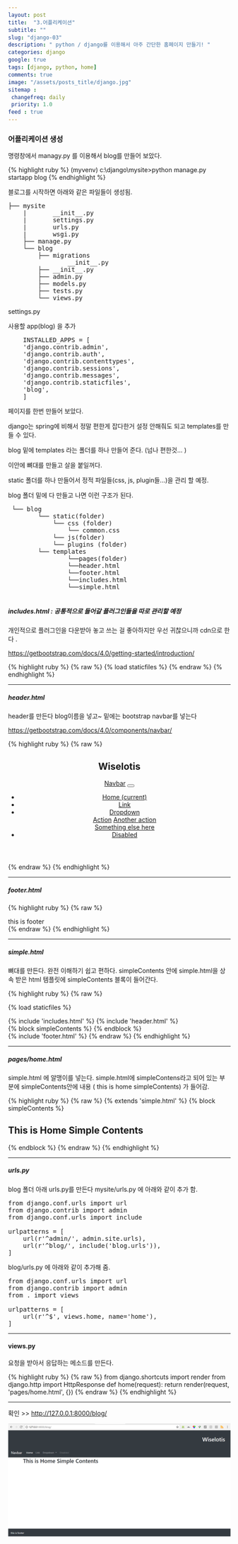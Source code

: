 ```yaml
---
layout: post
title:  "3.어플리케이션"
subtitle: ""
slug: "django-03" 
description: " python / django를 이용해서 아주 간단한 홈페이지 만들기! "
categories: django
google: true 
tags: [django, python, home]
comments: true 
image: "/assets/posts_title/django.jpg"
sitemap : 
 changefreq: daily
 priority: 1.0
feed : true 
---
```


### 어플리케이션 생성 

명령창에서 managy.py 를 이용해서 blog를 만들어 보았다. 

{% highlight ruby %}
 (myvenv) c:\django\mysite>python manage.py startapp blog
{% endhighlight %}
 
블로그를 시작하면 아래와 같은 파일들이 생성됨. 
<pre>
├── mysite
    |       __init__.py
    |       settings.py
    |       urls.py
    |       wsgi.py
    ├── manage.py
    └── blog
        ├── migrations
       			__init__.py
        ├── __init__.py
        ├── admin.py
        ├── models.py
        ├── tests.py
        └── views.py
</pre>

settings.py 

사용할 app(blog) 을 추가 

<pre>
	INSTALLED_APPS = [
    'django.contrib.admin',
    'django.contrib.auth',
    'django.contrib.contenttypes',
    'django.contrib.sessions',
    'django.contrib.messages',
    'django.contrib.staticfiles',
    'blog',
	]
</pre>

페이지를 한번 만들어 보았다. 

django는 spring에 비해서 정말 편한게 잡다한거 설정 안해줘도 되고 templates를 만들 수 있다. 

blog 밑에 templates 라는 폴더를 하나 만들어 준다.  (넘나 편한것... )

이안에 뼈대를 만들고 살을 붙일꺼다. 

static 폴더를 하나 만들어서 정적 파일들(css, js, plugin들...)을 관리 할 예정.

blog 폴더 밑에 다 만들고 나면 이런 구조가 된다. 

<pre>
 └── blog
 		└── static(folder)
 			└── css (folder)
 				└── common.css 
 			└── js(folder)
 			└── plugins (folder)
        └── templates 
				└──pages(folder)
				└──header.html 
				└──footer.html 
				└──includes.html 
				└──simple.html  

</pre>
 

##### includes.html : 공통적으로 들어갈 플러그인들을 따로 관리할 예정 

개인적으로 플러그인을 다운받아 놓고 쓰는 걸 좋아하지만 우선 귀찮으니까 cdn으로 한다 . 

https://getbootstrap.com/docs/4.0/getting-started/introduction/

{% highlight ruby %}
{% raw %}
{% load staticfiles %}
	<link rel="stylesheet" href="https://maxcdn.bootstrapcdn.com/bootstrap/4.0.0/css/bootstrap.min.css" integrity="sha384-Gn5384xqQ1aoWXA+058RXPxPg6fy4IWvTNh0E263XmFcJlSAwiGgFAW/dAiS6JXm" crossorigin="anonymous">
	<script src="https://code.jquery.com/jquery-3.2.1.slim.min.js" integrity="sha384-KJ3o2DKtIkvYIK3UENzmM7KCkRr/rE9/Qpg6aAZGJwFDMVNA/GpGFF93hXpG5KkN" crossorigin="anonymous"></script>
	<script src="https://cdnjs.cloudflare.com/ajax/libs/popper.js/1.12.9/umd/popper.min.js" integrity="sha384-ApNbgh9B+Y1QKtv3Rn7W3mgPxhU9K/ScQsAP7hUibX39j7fakFPskvXusvfa0b4Q" crossorigin="anonymous"></script>
	<script src="https://maxcdn.bootstrapcdn.com/bootstrap/4.0.0/js/bootstrap.min.js" integrity="sha384-JZR6Spejh4U02d8jOt6vLEHfe/JQGiRRSQQxSfFWpi1MquVdAyjUar5+76PVCmYl" crossorigin="anonymous"></script>
	<link rel="stylesheet" href="{% static 'css/common.css' %}">
{% endraw %}
{% endhighlight %}

------------------------------------------

##### header.html 
header를 만든다 
blog이름을 넣고~ 밑에는 bootstrap navbar를 넣는다 

https://getbootstrap.com/docs/4.0/components/navbar/

{% highlight ruby %}
{% raw %}
	<header>
<div>
	<h2 class="blogName">Wiselotis</h2>	
</div>
<nav class="navbar navbar-expand-md navbar-dark bg-dark">
  <a class="navbar-brand" href="#">Navbar</a>
  <button class="navbar-toggler" type="button" data-toggle="collapse" data-target="#navbarSupportedContent" aria-controls="navbarSupportedContent" aria-expanded="false" aria-label="Toggle navigation">
    <span class="navbar-toggler-icon"></span>
  </button>
  <div class="collapse navbar-collapse" id="navbarSupportedContent">
    <ul class="navbar-nav mr-auto">
      <li class="nav-item active">
        <a class="nav-link" href="#">Home <span class="sr-only">(current)</span></a>
      </li>
      <li class="nav-item">
        <a class="nav-link" href="#">Link</a>
      </li>
      <li class="nav-item dropdown">
        <a class="nav-link dropdown-toggle" href="#" id="navbarDropdown" role="button" data-toggle="dropdown" aria-haspopup="true" aria-expanded="false">
          Dropdown
        </a>
        <div class="dropdown-menu" aria-labelledby="navbarDropdown">
          <a class="dropdown-item" href="#">Action</a>
          <a class="dropdown-item" href="#">Another action</a>
          <div class="dropdown-divider"></div>
          <a class="dropdown-item" href="#">Something else here</a>
        </div>
      </li>
      <li class="nav-item">
        <a class="nav-link disabled" href="#">Disabled</a>
      </li>
    </ul>
    <!-- <form class="form-inline my-2 my-lg-0">
      <input class="form-control mr-sm-2" type="search" placeholder="Search" aria-label="Search">
      <button class="btn btn-outline-success my-2 my-sm-0" type="submit">Search</button>
    </form> -->
  </div>
</nav>
</header>
{% endraw %}
{% endhighlight %}

-----------------------------------------

##### footer.html 
{% highlight ruby %}
{% raw %}
	<footer> this is footer </footer>
{% endraw %}
{% endhighlight %}

---------------------------------------
##### simple.html 

뼈대를 만든다. 완전 이해하기 쉽고 편하다.  simpleContents 안에 simple.html을 상속 받은 html 템플릿에 simpleContents 블록이 들어간다. 

{% highlight ruby %}
{% raw %}

{% load staticfiles %}
<html>
<head>
    <meta charset="utf-8">
    <meta http-equiv="X-UA-Compatible" content="IE=edge,chrome=1">
     <meta name="viewport" content="user-scalable=no, initial-scale=1.0, maximum-scale=1.0, minimum-scale=1.0, width=device-width" />
    {% include 'includes.html' %}
<title>FreshTuna</title>
</head>
<body>
    {% include 'header.html' %}
    <div class="simpleContent">
    {% block simpleContents %}
    {% endblock %}
    </div>
     {% include 'footer.html' %}

</body>
</html>
{% endraw %}
{% endhighlight %}

-------------------------------
##### pages/home.html 

simple.html 에 알맹이를 넣는다. 
simple.html에 simpleContens라고 되어 있는 부분에 simpleContents안에 내용 ( this is home simpleContents) 가 들어감.  

{% highlight ruby %}
{% raw %}
	{% extends 'simple.html' %}
	{% block simpleContents %} 
	<h2>This is Home Simple Contents </h2> 
	{% endblock %}
{% endraw %}
{% endhighlight %}

-------------------------------
##### urls.py 

blog 폴더 아래 urls.py를 만든다 
mysite/urls.py 에 아래와 같이 추가 함. 

<pre>
from django.conf.urls import url
from django.contrib import admin
from django.conf.urls import include 

urlpatterns = [
    url(r'^admin/', admin.site.urls),
    url(r'^blog/', include('blog.urls')),
]
</pre>

blog/urls.py 에 아래와 같이 추가해 줌. 

<pre>
from django.conf.urls import url
from django.contrib import admin
from . import views 

urlpatterns = [
    url(r'^$', views.home, name='home'),
]
</pre>
-----------------------------------
#### views.py 

요청을 받아서 응답하는 메소드를 만든다. 

{% highlight ruby %}
{% raw %}
from django.shortcuts import render 
from django.http import HttpResponse 
def home(request):
	return render(request, 'pages/home.html', {})
{% endraw %}
{% endhighlight %}

---------------------------------

확인  >> http://127.0.0.1:8000/blog/ 

![image](/assets/posts_con/django/django_03001.png)






